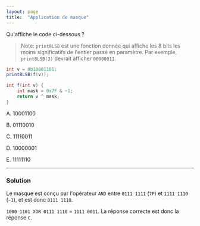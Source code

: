 ```yaml
---
layout: page
title:  "Application de masque"
---
```


Qu'affiche le code ci-dessous ?

> Note: `print8LSB` est une fonction donnée qui affiche les 8 bits les moins significatifs de l'entier passé en paramètre. Par exemple, `print8LSB(3)` devrait afficher `00000011`.

```java
int v = 0b10001101;
print8LSB(f(v));

int f(int v) {
	int mask = 0x7F & ~1;
	return v ^ mask;
}
```
A. 10001100


B. 01110010


C. 11110011


D. 10000001


E. 11111110

***

### Solution

Le masque est conçu par l'opérateur `AND` entre `0111 1111` (`7F`) et `1111 1110` (`~1`), et est donc `0111 1110`.

`1000 1101 XOR 0111 1110` = `1111 0011`. La réponse correcte est donc la réponse `C`.
